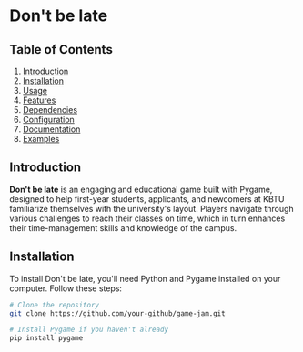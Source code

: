 # Don't be late

## Table of Contents
1. [Introduction](#introduction)
2. [Installation](#installation)
3. [Usage](#usage)
4. [Features](#features)
5. [Dependencies](#dependencies)
6. [Configuration](#configuration)
7. [Documentation](#documentation)
8. [Examples](#examples)

## Introduction
**Don't be late** is an engaging and educational game built with Pygame, designed to help first-year students, applicants, and newcomers at KBTU familiarize themselves with the university's layout. Players navigate through various challenges to reach their classes on time, which in turn enhances their time-management skills and knowledge of the campus.

## Installation
To install Don't be late, you'll need Python and Pygame installed on your computer. Follow these steps:

```bash
# Clone the repository
git clone https://github.com/your-github/game-jam.git

# Install Pygame if you haven't already
pip install pygame
